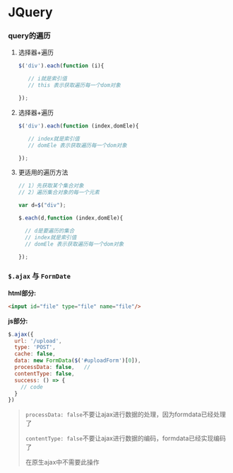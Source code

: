 # JQuery

### query的遍历

1.  选择器+遍历

    ```js
    $('div').each(function (i){

       // i就是索引值
       // this 表示获取遍历每一个dom对象

    });
    ```

2.  选择器+遍历

    ```js
    $('div').each(function (index,domEle){

       // index就是索引值
       // domEle 表示获取遍历每一个dom对象

    });
    ```

3.  更适用的遍历方法

    ```js
    // 1）先获取某个集合对象
    // 2）遍历集合对象的每一个元素

    var d=$("div");

    $.each(d,function (index,domEle){

      // d是要遍历的集合
      // index就是索引值
      // domEle 表示获取遍历每一个dom对象

    });
    ```

### `$.ajax` 与 `FormDate`

**html部分:**

```html
<input id="file" type="file" name="file"/>
```

**js部分:**

```js
$.ajax({
  url: '/upload',
  type: 'POST',
  cache: false,
  data: new FormData($('#uploadForm')[0]),
  processData: false,	//
  contentType: false,
  success: () => {
    // code
  }
})
```

> `processData: false`不要让ajax进行数据的处理，因为formdata已经处理了
>
> `contentType: false`不要让ajax进行数据的编码，formdata已经实现编码了
>
> 在原生ajax中不需要此操作